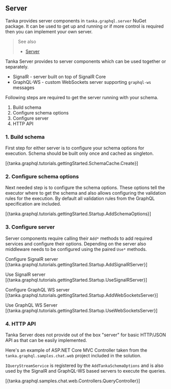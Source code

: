 ## Server

Tanka provides server components in `tanka.graphql.server` NuGet
package. It can be used to get up and running or if more control is
required then you can implement your own server.

> See also
>
> * [Server](2-server/0-common.html)

Tanka Server provides to server components which can be used together
or separately. 

* SignalR - server built on top of SignalR Core
* GraphQL-WS - custom WebSockets server supporting `graphql-ws` messages


Following steps are required to get the server running with your schema.

1. Build schema
2. Configure schema options
3. Configure server
4. HTTP API


### 1. Build schema

First step for either server is to configure your schema options
for execution. Schema should be built only once and cached as singleton.

[{tanka.graphql.tutorials.gettingStarted.SchemaCache.Create}]


### 2. Configure schema options

Next needed step is to configure the schema options. These options tell
the executor where to get the schema and also allows configuring the validation
rules for the execution. By default all validation rules from the GraphQL
specification are included.

[{tanka.graphql.tutorials.gettingStarted.Startup.AddSchemaOptions}]


### 3. Configure server

Server components require calling their `Add*` methods to add required
services and configure their options. Depending on the server also
middleware needs to be configured using the paired `Use*` methods.

Configure SignalR server
[{tanka.graphql.tutorials.gettingStarted.Startup.AddSignalRServer}]

Use SignalR server
[{tanka.graphql.tutorials.gettingStarted.Startup.UseSignalRServer}]


Configure GraphQL WS server
[{tanka.graphql.tutorials.gettingStarted.Startup.AddWebSocketsServer}]

Use GraphQL WS Server
[{tanka.graphql.tutorials.gettingStarted.Startup.UseWebSocketsServer}]


### 4. HTTP API

Tanka Server does not provide out of the box "server" for basic
HTTP/JSON API as that can be easily implemented.

Here's an example of ASP.NET Core MVC Controller taken from the 
`tanka.graphql.samples.chat.web` project included in the solution.

`IQueryStreamService` is registered by the `AddTankaSchemaOptions`
and is also used by the SignalR and GraphQL-WS based servers to 
execute the queries.

[{tanka.graphql.samples.chat.web.Controllers.QueryController}]